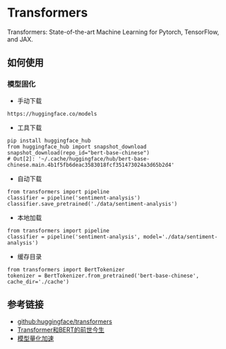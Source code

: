 # Transformers

Transformers: State-of-the-art Machine Learning for Pytorch, TensorFlow, and JAX.

## 如何使用

### 模型固化
- 手动下载
```
https://huggingface.co/models
```
- 工具下载
```
pip install huggingface_hub
from huggingface_hub import snapshot_download
snapshot_download(repo_id="bert-base-chinese")
# Out[2]: '~/.cache/huggingface/hub/bert-base-chinese.main.4b1f5fb6deac3583018fcf351473024a3d65b2d4'
```
- 自动下载
```
from transformers import pipeline
classifier = pipeline('sentiment-analysis')
classifier.save_pretrained('./data/sentiment-analysis')
```
- 本地加载
```
from transformers import pipeline
classifier = pipeline('sentiment-analysis', model='./data/sentiment-analysis')
```
- 缓存目录
```
from transformers import BertTokenizer
tokenizer = BertTokenizer.from_pretrained('bert-base-chinese', cache_dir='./cache')
```

## 参考链接
- [github:huggingface/transformers](https://github.com/huggingface/transformers)
- [Transformer和BERT的前世今生](https://www.bilibili.com/video/BV11v4y137sN/)
- [模型量化加速](https://www.bilibili.com/video/BV1xf4y1f7wn/)
